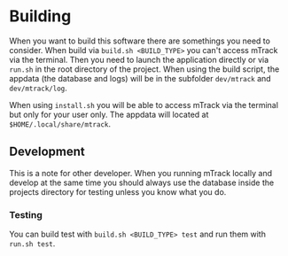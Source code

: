 # Building

When you want to build this software there are somethings you need to consider.
When build via `build.sh <BUILD_TYPE>` you can't access mTrack via the terminal. Then you need
to launch the application directly or via `run.sh` in the root directory of the
project.
When using the build script, the appdata (the database and logs) will be in the
subfolder `dev/mtrack` and `dev/mtrack/log`.

When using `install.sh` you will be able to access mTrack via the terminal but
only for your user only. The appdata will located at `$HOME/.local/share/mtrack`.


## Development

This is a note for other developer. When you running mTrack locally and develop
at the same time you should always use the database inside the projects directory
for testing unless you know what you do.

### Testing

You can build test with `build.sh <BUILD_TYPE> test` and run them with
`run.sh test`.
